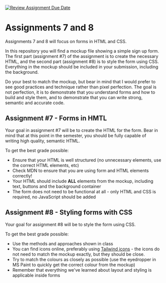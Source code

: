 [![Review Assignment Due Date](https://classroom.github.com/assets/deadline-readme-button-24ddc0f5d75046c5622901739e7c5dd533143b0c8e959d652212380cedb1ea36.svg)](https://classroom.github.com/a/U3g30bJS)
# Assignments 7 and 8

Assignments 7 and 8 will focus on forms in HTML and CSS.

In this repository you will find a mockup file showing a simple sign up form. The first part (assignment #7) of the assignment is to create the necessary HTML, and the second part (assignment #8) is to style the form using CSS. Everything in the mockup should be included in your submission, including the background.

Do your best to match the mockup, but bear in mind that I would prefer to see good practices and technique rather than pixel perfection. The goal is not perfection, it is to demonstrate that you understand forms and how to build and style them, and to demonstrate that you can write strong, semantic and accurate code.

## Assignment #7 - Forms in HMTL 

Your goal in assignment #7 will be to create the HTML for the form. Bear in mind that at this point in the semester, you should be fully capable of writing high quality, semantic HTML.

To get the best grade possible:

- Ensure that your HTML is well structured (no unnecessary elements, use the correct HTML elements, etc)
- Check MDN to ensure that you are using form and HTML elements correctly!
- Your HTML should include **ALL** elements from the mockup, including text, buttons and the background container
- The form does not need to be functional at all - only HTML and CSS is required, no JavaScript should be added

## Assignment #8 - Styling forms with CSS

Your goal for assignment #8 will be to style the form using CSS.

To get the best grade possible:

- Use the methods and approaches shown in class
- You can find icons online, preferably using [Tailwind icons](https://www.tailwindtoolbox.com/icons) - the icons do not need to match the mockup exactly, but they should be close.
- Try to match the colours as closely as possible (use the eyedropper in MS Paint to quickly get the correct colour from the mockup)
- Remember that everything we've learned about layout and styling is applicable inside forms
